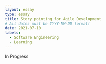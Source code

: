 ```yaml
---
layout: essay
type: essay
title: Story pointing for Agile Development
# All dates must be YYYY-MM-DD format!
date: 2021-07-10
labels:
  - Software Engineering
  - Learning
---
```


In Progress